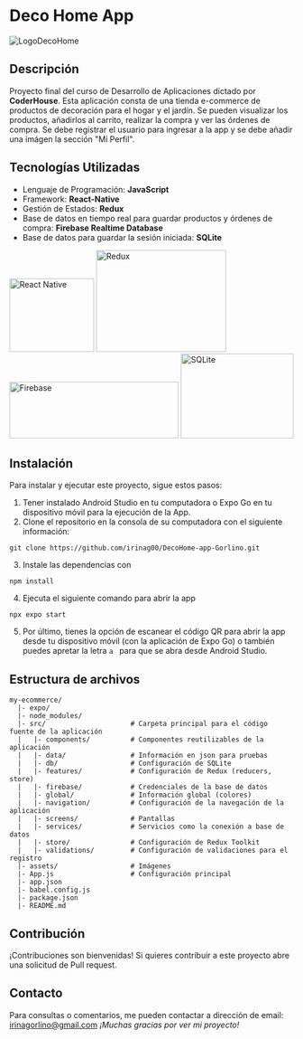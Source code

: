 # Deco Home App

<img src="../myecommerce/assets/img/banner.jpg" alt="LogoDecoHome">

## Descripción

Proyecto final del curso de Desarrollo de Aplicaciones dictado por **CoderHouse**.
Esta aplicación consta de una tienda e-commerce de productos de decoración para el hogar y el jardín. Se pueden visualizar los productos, añadirlos al carrito, realizar la compra y ver las órdenes de compra. Se debe registrar el usuario para ingresar a la app y se debe añadir una imágen la sección "Mi Perfil".

## Tecnologías Utilizadas

- Lenguaje de Programación: **JavaScript**
- Framework: **React-Native**
- Gestión de Estados: **Redux**
- Base de datos en tiempo real para guardar productos y órdenes de compra: **Firebase Realtime Database**
- Base de datos para guardar la sesión iniciada: **SQLite**

<img src="https://upload.wikimedia.org/wikipedia/commons/thumb/a/a7/React-icon.svg/1200px-React-icon.svg.png" alt="React Native" width="150" height="130">
<img src="https://upload.wikimedia.org/wikipedia/commons/thumb/4/49/Redux.png/600px-Redux.png" alt="Redux" width="230" height="180">
<img src="https://firebase.google.com/downloads/brand-guidelines/PNG/logo-standard.png" alt="Firebase" width="300" height="100">
<img src="https://upload.wikimedia.org/wikipedia/commons/thumb/3/38/SQLite370.svg/1200px-SQLite370.svg.png" alt="SQLite" width="200" height="150">

## Instalación

Para instalar y ejecutar este proyecto, sigue estos pasos:

1. Tener instalado Android Studio en tu computadora o Expo Go en tu dispositivo móvil para la ejecución de la App.
2. Clone el repositorio en la consola de su computadora con el siguiente información:

```
git clone https://github.com/irinag00/DecoHome-app-Gorlino.git
```

3. Instale las dependencias con

```
npm install
```

4. Ejecuta el siguiente comando para abrir la app

```
npx expo start
```

5. Por último, tienes la opción de escanear el código QR para abrir la app desde tu dispositivo móvil (con la aplicación de Expo Go) o también puedes apretar la letra `a ` para que se abra desde Android Studio.

## Estructura de archivos

```
my-ecommerce/
  |- expo/
  |- node_modules/
  |- src/                     # Carpeta principal para el código fuente de la aplicación
  |   |- components/          # Componentes reutilizables de la aplicación
  |   |- data/                # Información en json para pruebas
  |   |- db/                  # Configuración de SQLite
  |   |- features/            # Configuración de Redux (reducers, store)
  |   |- firebase/            # Credenciales de la base de datos
  |   |- global/              # Información global (colores)
  |   |- navigation/          # Configuración de la navegación de la aplicación
  |   |- screens/             # Pantallas
  |   |- services/            # Servicios como la conexión a base de datos
  |   |- store/               # Configuración de Redux Toolkit
  |   |- validations/         # Configuración de validaciones para el registro
  |- assets/                  # Imágenes
  |- App.js                   # Configuración principal
  |- app.json
  |- babel.config.js
  |- package.json
  |- README.md
```

## Contribución

¡Contribuciones son bienvenidas! Si quieres contribuir a este proyecto abre una solicitud de Pull request.

## Contacto

Para consultas o comentarios, me pueden contactar a dirección de email: [irinagorlino@gmail.com](irinagorlino@gmail.com)
_¡Muchas gracias por ver mi proyecto!_
